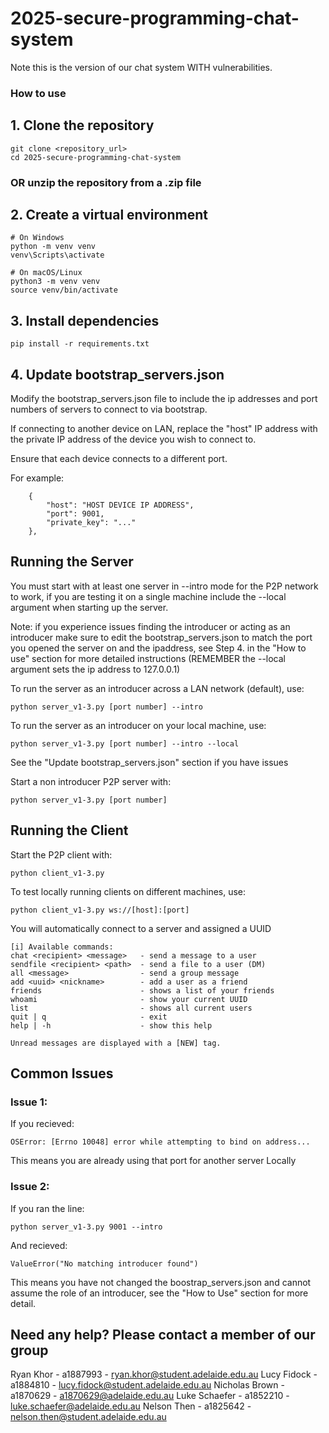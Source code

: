 # 2025-secure-programming-chat-system

Note this is the version of our chat system WITH vulnerabilities. 

### How to use

## 1. Clone the repository
    git clone <repository_url>
    cd 2025-secure-programming-chat-system

### OR unzip the repository from a .zip file

## 2. Create a virtual environment
    # On Windows
    python -m venv venv
    venv\Scripts\activate

    # On macOS/Linux
    python3 -m venv venv
    source venv/bin/activate

## 3. Install dependencies
    pip install -r requirements.txt

## 4. Update bootstrap_servers.json
Modify the bootstrap_servers.json file to include the ip addresses and port numbers of servers to connect to via bootstrap.

If connecting to another device on LAN, replace the "host" IP address with the private IP address of the device you wish to connect to.

Ensure that each device connects to a different port.
        
For example:

        {
            "host": "HOST DEVICE IP ADDRESS",
            "port": 9001,
            "private_key": "..."
        },


## Running the Server

You must start with at least one server in --intro mode for the P2P network to work, if you are testing it on a single machine include the --local argument when starting up the server.

Note: if you experience issues finding the introducer or acting as an introducer make sure to edit the bootstrap_servers.json to match the port you opened the server on and the ipaddress, see Step 4. in the "How to use" section for more detailed instructions (REMEMBER the --local argument sets the ip address to 127.0.0.1)

To run the server as an introducer across a LAN network (default), use:

    python server_v1-3.py [port number] --intro

To run the server as an introducer on your local machine, use:

    python server_v1-3.py [port number] --intro --local



See the "Update bootstrap_servers.json" section if you have issues 


Start a non introducer P2P server with:

    python server_v1-3.py [port number]



## Running the Client

Start the P2P client with:

    python client_v1-3.py

To test locally running clients on different machines, use:

    python client_v1-3.py ws://[host]:[port]

You will automatically connect to a server and assigned a UUID

    [i] Available commands:
    chat <recipient> <message>   - send a message to a user
    sendfile <recipient> <path>  - send a file to a user (DM)
    all <message>                - send a group message
    add <uuid> <nickname>        - add a user as a friend
    friends                      - shows a list of your friends
    whoami                       - show your current UUID
    list                         - shows all current users
    quit | q                     - exit
    help | -h                    - show this help

    Unread messages are displayed with a [NEW] tag.

## Common Issues

### Issue 1:

If you recieved:

    OSError: [Errno 10048] error while attempting to bind on address...

This means you are already using that port for another server Locally

### Issue 2:

If you ran the line:
    
    python server_v1-3.py 9001 --intro

And recieved:
    
    ValueError("No matching introducer found")
        
This means you have not changed the boostrap_servers.json and cannot assume the role of an introducer, see the "How to Use" section for more detail.

## Need any help? Please contact a member of our group

Ryan Khor - a1887993 - ryan.khor@student.adelaide.edu.au
Lucy Fidock - a1884810 - lucy.fidock@student.adelaide.edu.au
Nicholas Brown - a1870629 - a1870629@adelaide.edu.au
Luke Schaefer - a1852210 - luke.schaefer@adelaide.edu.au
Nelson Then - a1825642 - nelson.then@student.adelaide.edu.au
